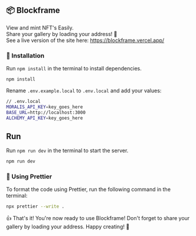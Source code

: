 ## 📦 Blockframe

View and mint NFT's Easily.  
Share your gallery by loading your address! 🎨  
See a live version of the site here: https://blockframe.vercel.app/

### 🔧 Installation

Run `npm install` in the terminal to install dependencies.

```bash
npm install
```

Rename `.env.example.local` to `.env.local` and add your values:

```bash
// .env.local
MORALIS_API_KEY=key_goes_here
BASE_URL=http://localhost:3000
ALCHEMY_API_KEY=key_goes_here
```

## Run

Run `npm run dev` in the terminal to start the server.

```bash
npm run dev
```

### 💅 Using Prettier

To format the code using Prettier, run the following command in the terminal:

```bash
npx prettier --write .
```

👍 That's it! You're now ready to use Blockframe! Don't forget to share your gallery by loading your address. Happy creating! 🚀
